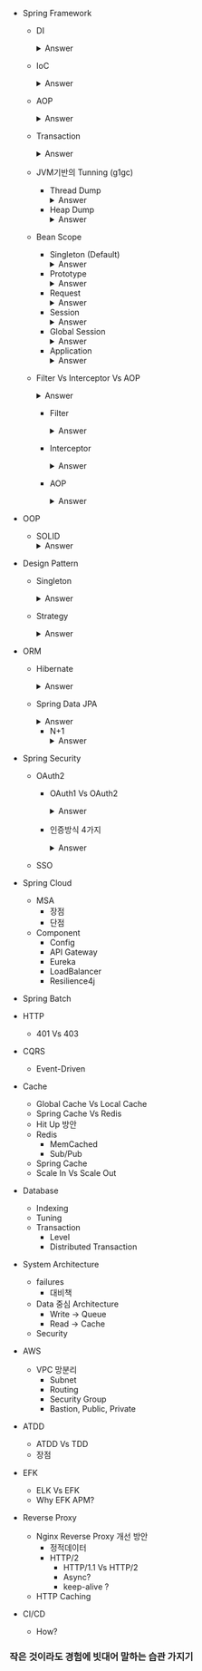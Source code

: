 - Spring Framework
  - DI
    <details>
    <summary>Answer</summary>
    - 의존성 주입 (Dependency Injection) <br/>
    - 객체를 직접 생성하지 않고 외부에서 주입하는 방식 <br/>
    - 외부(IoC 컨테이너)에 생성된 Bean을 주입함
    </details>
    
  - IoC
    <details>
    <summary>Answer</summary>
    - 제어의 역전 (Inversion of Control) <br/>
    - 프로그램의 제어를 개발자가 직접하는 것이 아니라 Framework에서 결정 <br/>
    - 의존을 역전 시켜 객체 간의 결합도를 줄이고 유연한 코드를 작성 가
    </details>
    
  - AOP
    <details>
    <summary>Answer</summary>
    - 관점 지향 프로그래밍 (Aspect Oriented Programming) <br/>
    - 공통 모듈을 코드 밖에서 필요한 시점에 비즈니스 로직에 삽입하여 실행 <br/>
    - Spring AOP는 프록시 패턴 기반의 구현체로 타겟 객체를 프록시로 만들어서 제공하며 프록시가 객체의 호출을 가로챈 다음 공통 모듈을 수행하고 타겟의 로직을 호출함 (반대로 가능) <br/>
    - Logging과 Transaction과 같이 중복적으로 발생하는 코드의 재사용과 효율적인 유지보수 가능 <br/>
    - 비즈니스 로직에서 공통적으로 사용하는 모듈을 관점 지향으로 사용하는 것
    </details>
    
  - Transaction
    <details>
    <summary>Answer</summary>
    - @Transactional 방식의 선언적 트랜잭션으로 프록시 객체를 사용 <br/>
    - 프록시 객체는 PlatformTransactionManager를 사용하여 트랜잭션을 시작하고, 정상 여부에 따라 Commit 또는 Rollback <br/>
    - 기본 프록시 모드에서는 클래스의 메소드에서 동일 클래스의 @Transactional 걸린 메소드를 호출하면 트랜잭션이 무시 <br/>
    - 트랜잭션을 올바로 적용하려면 현재 클래스의 메소드가 아닌 다른 클래스의 메소드에 트랜잭션을 걸어야만 함 <br/>
    - 트랜잭션을 걸지 않으면 모든 SELECT 쿼리마다 commit을 하기 때문에 성능이 떨어짐. 명시적으로 트랜잭션을 걸어주면 마지막에 명시적으로 commit을 해주면 되며, commit 횟수가 줄어서 성능이 좋아짐
    </details>
    
  - JVM기반의 Tunning (g1gc)
    - Thread Dump
      <details>
      <summary>Answer</summary>
      - Thread Dump를 통해 모든 Thread가 무슨 일을 하는지 알 수 있음 <br/>
      - 애플리케이션의 Thread 상에서 나타나는 문제는 대부분 Lock으로 인해 발생 <br/>
      - 장애가 났을 때의 Heap 상태를 기록으로 남겨 그 당시에 어떤 Java 객체들이 많이 만들어졌는지 분석 <br/>
      - jstack, VisualVM, Arthas 을 사용하여 Thread Dump를 얻을 수 있음 <br/>
      - Thread 이름, 식별자, 우선순위(prio), Thread가 점유하는 메모리 주소를 의미하는 Thread ID(tid), OS에서 관리하는 Thread ID (nid), Thread 상태 (NEW | RUNNABLE | BLOCKED | WAITING | TIMED_WAITING | TERMINATED) 등의 정보를 확인 가능 <br/>
      - RUNNABLE 상태면서 지속시간이 긴 Thread가 없는지, Lock 처리가 제대로 되지 않아 문제가 발생하고 있지는 않은지 확인
      </details>
    - Heap Dump
      <details>
      <summary>Answer</summary>
      - Heap의 사용량이 순간적으로 증가하면  GC(Garbage Collection)가 과도하게 일어나면서 어플리케이션의 성능이 저해되거나, 심한 경우에는 OOM(Out Of Memory)이 발생하여 어플리케이션이 다운됨 <br/>
      - jmap을 사용하여 Heap Dump를 얻을 수 있음
      </details>
    
  - Bean Scope
    - Singleton (Default)
      <details>
      <summary>Answer</summary>
      - 애플리케이션에서 Bean 등록 시 singleton scope로 등록 <br/>
      - Spring IoC 컨테이너 당 한 개의 인스턴스만 생성 <br/>
      - 컨테이너가 Bean 가져다 주입할 때 항상 같은 객체 사용 <br/>
      - 메모리나 성능 최적화에 유리 <br/>
      </details>
    - Prototype
      <details>
      <summary>Answer</summary>
      - 컨테이너에서 Bean을 가져다 쓸 때 항상 다른 인스턴스를 사용 <br/>
      - 모든 요청에서 새로운 객체 생성 <br/>
      - gc에 의해 Bean 제거 <br/>
      </details>
    - Request
      <details>
      <summary>Answer</summary>
      - Bean 등록 시 하나의 HTTP Request 생명주기 안에 단 하나의 Bean만 존재 <br/>
      - 각각의 HTTP 요청은 고유 Bean 객체 보유 <br/>
      - Spring MVC Web Application에서 사용 <br/>
      </details>
    - Session
      <details>
      <summary>Answer</summary>
      - 하나의 HTTP Session 생명주기 안에 단 하나의 Bean만 존재 <br/>
      - Spring MVC Web Application에서 사용 <br/>
      </details>
    - Global Session
      <details>
      <summary>Answer</summary>
      - 하나의 HTTP Session 생명주기 안에 단 하나의 Bean만 존재 <br/>
      - Spring MVC Web Application에서 사용 <br/>
      </details>
    - Application
      <details>
      <summary>Answer</summary>
      - Servlet Context 안에 단 하나의 Bean만 존재 <br/>
      - Spring MVC Web Application에서 사용 <br/>
      </details>

  - Filter Vs Interceptor Vs AOP
    <details>
    <summary>Answer</summary>
    - 셋의 적용 시점이 다름 <br/>
    - filter, interceptor, aop의 순서로 적용됨 <br/>
    </details>
    
    - Filter
      <details>
      <summary>Answer</summary>
      - 인증, URL 필터링 등 요청(Request) 수준에서 처리할 때 사용 <br/>
      - Servlet 단위에서 실행됨 <br/>
      </details>
    
    - Interceptor
      
      <details>
      <summary>Answer</summary>
      - 요청이 이루어진 HTTP 프로토콜 수준에서 처리할 때 사용 <br/>
      - Servlet 단위에서 실행됨 <br/>
      </details>
      
    - AOP
      <details>
      <summary>Answer</summary>
      - 비즈니스 로직 수준에서 Logging, Transaction 등 공통 모듈을 처리할 때 사용 <br/>
      - application 메서드 단위에서 실행됨 <br/>
      </details>

- OOP
  - SOLID
    <details>
    <summary>Answer</summary>
    - SRP(Single Responsibility Principle) : 단일 책임 원칙 <br/>
    &nbsp&nbsp&nbsp * 클래스는 단 하나의 책임을 가져야 하며 클래스를 변경하는 이유는 단 하나의 이유여야 함 <br/>
    - OCP(Open-Close Principle) : 개방 폐쇄 원칙 <br/>
    &nbsp&nbsp&nbsp * 확장에는 열려 있어야 하고 변경에는 닫혀 있어야 함 <br/>
    - LSP(Liskov Substitution Principle) : 리스코프 치환 원칙 <br/>
    &nbsp&nbsp&nbsp * 상위 타입의 객체를 하위 타입의 객체로 치환해도 상위 타입을 사용하는 프로그램은 정상적으로 동작해야 함 <br/>
    - ISP(Interface Segregation Principle) : 인터페이스 분리 원칙 <br/>
    &nbsp&nbsp&nbsp * 인터페이스는 그 인터페이스를 사용하는 클라이언트를 기준으로 분리해야 함 <br/>
    - DIP(Dependency Inversion Principle) : 의존 역전 원칙 <br/>
    &nbsp&nbsp&nbsp * 고수준 모듈은 저수준 모듈의 구현에 의존해서는 안됨 <br/>
    </details>

- Design Pattern
  - Singleton
    <details>
    <summary>Answer</summary>
    - 전역 변수를 사용하지 않고 객체를 하나만 생성하도록 하며, 생성된 객체를 어디에서든지 참조할 수 있도록 하는 디자인 패턴 <br/>
    - 생성(Creational) 패턴 중 하나로, 객체의 생성과 조합을 캡슐화해 특정 객체가 생성되거나 변경되어도 프로그램 구조에 영향을 크게 받지 않는 유연형 제공 <br/>
    - private 생성자를 사용하여 상속이 불가능하고, 다중 스레드 환경에서 인스턴스가 1개 이상 생성되는 경우가 발생할 수 있음 <br/>
    </details>

  - Strategy
    <details>
    <summary>Answer</summary>
    - 같은 문제를 해결하는 여러 알고리즘이 클래스별로 캡슐화되어 있고 이들이 필요할 때 교체할 수 있도록 함으로써 동일한 문제를 다른 알고리즘으로 해결할 수 있게 하는 디자인 패턴 <br/>
    - 행위(Behavioral) 패턴 중 하나로,한 객체가 혼자 수행할 수 없는 작업을 여러 개의 객체로 어떻게 분배하는지, 또 그렇게 하면서도 객체 사이의 결합도를 최소화하는 것에 중점 <br/>
    - 기존 코드의 변경을 최소화 하면서 기능을 추가할 수 있기 때문에 개방 폐쇄 원칙 (OCP)을 만족함
    </details>

- ORM
  - Hibernate
    <details>
    <summary>Answer</summary>
    - ORM 기술에 대한 명세인 JPA(Java Persistence API)의 구현체의 한 종류로 JPA 인터페이스를 구현하며, 내부적으로 JDBC API를 사용 <br/>
    - JPA의 SessionFactory, Session, Transaction으로 상속받고 각각 Impl로 구현함 <br/>
    - JPA는 추상화된 데이터 접근 계층을 제공하기 때문에 특정 벤더에 종속적이지 않음
    </details>

  - Spring Data JPA
    <details>
    <summary>Answer</summary>
    - Spring에서 제공하는 모듈로 JPA를 한 단계 추상화시킨 Repository라는 인터페이스를 제공함 <br/>
    - 사용자가 Repository 인터페이스에 정해진 규칙대로 메소드를 입력하면, Spring이 알아서 해당 메소드 이름에 적합한 쿼리를 날리는 구현체를 만들어서 Bean으로 등록함 <br/>
    - 공통 메소드가 아닐 경우에도 스프링 데이터 JPA가 메소드 이름을 분석해서 JPQL을 실행
    </details>
    
    - N+1
      <details>
      <summary>Answer</summary>
      - 원인 <br/>
      &nbsp&nbsp&nbsp - 두 개의 엔티티가 1:N의 관계를 가지며 JPQL로 조회할 때 <br/>
      &nbsp&nbsp&nbsp - EAGER 전략으로 데이터를 가져오는 경우 <br/>
      &nbsp&nbsp&nbsp - LAZY 전략으로 데이터를 가져온 이후에 가져온 데이터에서 하위 엔티티를 다시 조회하는 경우 <br/>
      - 해결방법 <br/>
      &nbsp&nbsp&nbsp - fetch join <br/>
      &nbsp&nbsp&nbsp - batch size <br/>
      &nbsp&nbsp&nbsp - entity graph <br/>
      </details>

- Spring Security
  - OAuth2
    - OAuth1 Vs OAuth2
      <details>
      <summary>Answer</summary>
      - 가장 큰 차이점은 Request Token이 Refresh Token으로 대체되어 토큰의 유효기간이 생겼다는 점이라고 생각, 또한 OAuth2는 HTTPS 기반의 서명을 지원함
      </details>
      
    - 인증방식 4가지
      <details>
      <summary>Answer</summary>
      - 권한 부여 코드 승인 타입 (Authorization Code Grant Type) <br/>
      &nbsp&nbsp&nbsp * 소셜 미디어들이 웹 서버 형태의 클라이언트를 지원하는데 사용하는 방식 <br/>
      &nbsp&nbsp&nbsp * 웹 서버에서 장기 액세스 토큰(long-lived access token)을 사용하여 사용자 인증을 처리 <br/>
      - 암시적 승인 타입 (Implicit Grant Type) <br/>
      &nbsp&nbsp&nbsp * 권한 부여 코드 승인 타입과 다르게 권한 부여 코드 없이 사용자 자격 증명을 교환하는 방식 <br/>
      &nbsp&nbsp&nbsp * 원래는 JavaScript에서 사용하기 위해 만들어 졌지만, 특정 상황에서만 권장 <br/>
      - 리소스 소유자 암호 자격 증명 승인 타입 (Resource Owner Password Credentials Grant Type) <br/>
      &nbsp&nbsp&nbsp * 클라이언트가 암호를 사용해 엑세스 토큰에 대한 사용자의 자격 증명을 교환하는 방식 <br/>
      &nbsp&nbsp&nbsp * Id, Password를 이용해 자격 증명을 클라이언트에게 인증 요청 <br/>
      &nbsp&nbsp&nbsp * Access Token을 이용해 리소스 서버와 통신 <br/>
      - 클라이언트 자격 증명 승인 타입 (Client Credentials Grant Type) <br/>
      &nbsp&nbsp&nbsp * 클라이언트가 컨텍스트 외부에서 액세스 토큰을 얻어 특정 리로스에 접근을 요청할때 사용 <br/>
      &nbsp&nbsp&nbsp * 사용자가 앱인 경우에 활용 <br/>
      </details>

  - SSO

- Spring Cloud
  - MSA
    - 장점
    - 단점
  - Component
    - Config
    - API Gateway
    - Eureka
    - LoadBalancer
    - Resilience4j
  
- Spring Batch

- HTTP
  - 401 Vs 403

- CQRS
  - Event-Driven

- Cache
  - Global Cache Vs Local Cache
  - Spring Cache Vs Redis
  - Hit Up 방안
  - Redis
    - MemCached
    - Sub/Pub
  - Spring Cache
  - Scale In Vs Scale Out

- Database
  - Indexing
  - Tuning
  - Transaction
    - Level
    - Distributed Transaction

- System Architecture
  - failures
    - 대비책
  - Data 중심 Architecture
    - Write -> Queue
    - Read -> Cache
  - Security

- AWS
  - VPC 망분리
    - Subnet
    - Routing
    - Security Group  
    - Bastion, Public, Private

- ATDD
  - ATDD Vs TDD
  - 장점

- EFK
  - ELK Vs EFK
  - Why EFK APM?

- Reverse Proxy
  - Nginx Reverse Proxy 개선 방안
    - 정적데이터
    - HTTP/2
      - HTTP/1.1 Vs HTTP/2
      - Async?  
      - keep-alive ?
  - HTTP Caching

- CI/CD
  - How?

### 작은 것이라도 경험에 빗대어 말하는 습관 가지기
